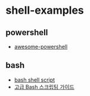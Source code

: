 # shell-examples

## powershell

-   [awesome-powershell](https://github.com/janikvonrotz/awesome-powershell)

## bash

-   [bash shell script](https://mug896.github.io/bash-shell/index.html)
-   [고급 Bash 스크립팅 가이드](https://wiki.kldp.org/HOWTO/html/Adv-Bash-Scr-HOWTO/index.html)
